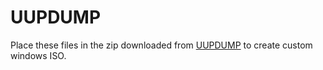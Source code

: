 # UUPDUMP
Place these files in the zip downloaded from [UUPDUMP](https://uupdump.net/) to create custom windows ISO.
